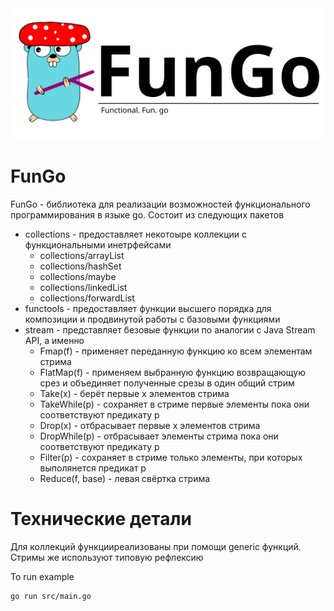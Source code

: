 <img src="./fungologo.png" alt="drawing" width="800"/>

# FunGo

FunGo - библиотека для реализации возможностей функционального программирования в языке go. Состоит из следующих пакетов

- collections - предоставляет некотоыре коллекции с функциональными инетрфейсами
    - collections/arrayList 
    - collections/hashSet
    - collections/maybe
    - collections/linkedList
    - collections/forwardList
- functools - предоставляет функции высшего порядка для композиции и продвинутой работы с базовыми функциями
- stream - представляет безовые функции по аналогии с Java Stream API, а именно
    - Fmap(f) - применяет переданную функцию ко всем элементам стрима
    - FlatMap(f) - применяем выбранную функцию возвращающую срез и объединяет полученные срезы в один общий стрим
    - Take(x) - берёт первые x элементов стрима
    - TakeWhile(p) - сохраняет в стриме первые элементы пока они соответствуют предикату p
    - Drop(x) - отбрасывает первые x элементов стрима
    - DropWhile(p) - отбрасывает элементы стрима пока они соответствуют предикату p
    - Filter(p) - сохраняет в стриме только элементы, при которых выполянется предикат p
    - Reduce(f, base) - левая свёртка стрима

# Технические детали

Для коллекций функцииреализованы при помощи generic функций. Стримы же используют типовую рефлексию

To run example

```bash
go run src/main.go
```